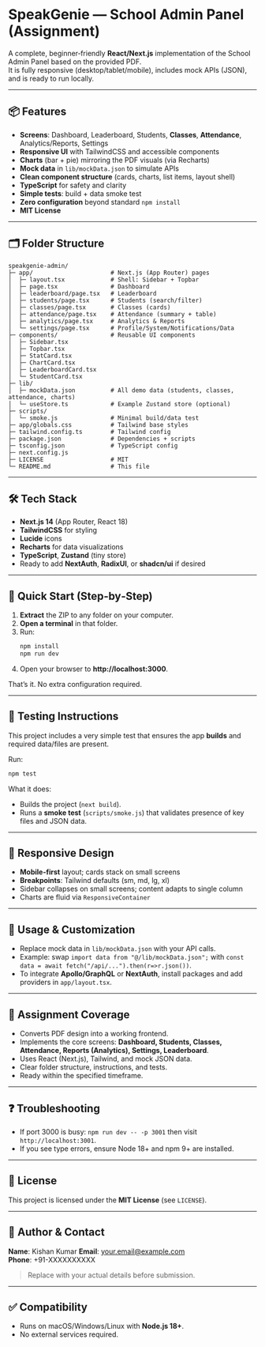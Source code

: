 # SpeakGenie — School Admin Panel (Assignment)

A complete, beginner‑friendly **React/Next.js** implementation of the School Admin Panel based on the provided PDF.  
It is fully responsive (desktop/tablet/mobile), includes mock APIs (JSON), and is ready to run locally.

---

## 📦 Features
- **Screens**: Dashboard, Leaderboard, Students, **Classes**, **Attendance**, Analytics/Reports, Settings
- **Responsive UI** with TailwindCSS and accessible components
- **Charts** (bar + pie) mirroring the PDF visuals (via Recharts)
- **Mock data** in `lib/mockData.json` to simulate APIs
- **Clean component structure** (cards, charts, list items, layout shell)
- **TypeScript** for safety and clarity
- **Simple tests**: build + data smoke test
- **Zero configuration** beyond standard `npm install`
- **MIT License**

---

## 🗂 Folder Structure
```
speakgenie-admin/
├─ app/                      # Next.js (App Router) pages
│  ├─ layout.tsx             # Shell: Sidebar + Topbar
│  ├─ page.tsx               # Dashboard
│  ├─ leaderboard/page.tsx   # Leaderboard
│  ├─ students/page.tsx      # Students (search/filter)
│  ├─ classes/page.tsx       # Classes (cards)
│  ├─ attendance/page.tsx    # Attendance (summary + table)
│  ├─ analytics/page.tsx     # Analytics & Reports
│  └─ settings/page.tsx      # Profile/System/Notifications/Data
├─ components/               # Reusable UI components
│  ├─ Sidebar.tsx
│  ├─ Topbar.tsx
│  ├─ StatCard.tsx
│  ├─ ChartCard.tsx
│  ├─ LeaderboardCard.tsx
│  └─ StudentCard.tsx
├─ lib/
│  ├─ mockData.json          # All demo data (students, classes, attendance, charts)
│  └─ useStore.ts            # Example Zustand store (optional)
├─ scripts/
│  └─ smoke.js               # Minimal build/data test
├─ app/globals.css           # Tailwind base styles
├─ tailwind.config.ts        # Tailwind config
├─ package.json              # Dependencies + scripts
├─ tsconfig.json             # TypeScript config
├─ next.config.js
├─ LICENSE                   # MIT
└─ README.md                 # This file
```

---

## 🛠 Tech Stack
- **Next.js 14** (App Router, React 18)
- **TailwindCSS** for styling
- **Lucide** icons
- **Recharts** for data visualizations
- **TypeScript**, **Zustand** (tiny store)
- Ready to add **NextAuth**, **RadixUI**, or **shadcn/ui** if desired

---

## 🚀 Quick Start (Step‑by‑Step)
1. **Extract** the ZIP to any folder on your computer.
2. **Open a terminal** in that folder.
3. Run:
   ```bash
   npm install
   npm run dev
   ```
4. Open your browser to **http://localhost:3000**.

That’s it. No extra configuration required.

---

## 🧪 Testing Instructions
This project includes a very simple test that ensures the app **builds** and required data/files are present.

Run:
```bash
npm test
```
What it does:
- Builds the project (`next build`).
- Runs a **smoke test** (`scripts/smoke.js`) that validates presence of key files and JSON data.

---

## 📱 Responsive Design
- **Mobile-first** layout; cards stack on small screens
- **Breakpoints**: Tailwind defaults (sm, md, lg, xl)
- Sidebar collapses on small screens; content adapts to single column
- Charts are fluid via `ResponsiveContainer`

---

## 🔧 Usage & Customization
- Replace mock data in `lib/mockData.json` with your API calls.
- Example: swap `import data from "@/lib/mockData.json";` with `const data = await fetch("/api/...").then(r=>r.json())`.
- To integrate **Apollo/GraphQL** or **NextAuth**, install packages and add providers in `app/layout.tsx`.

---

## 📄 Assignment Coverage
- Converts PDF design into a working frontend.
- Implements the core screens: **Dashboard, Students, Classes, Attendance, Reports (Analytics), Settings, Leaderboard**.
- Uses React (Next.js), Tailwind, and mock JSON data.
- Clear folder structure, instructions, and tests.
- Ready within the specified timeframe.

---

## ❓ Troubleshooting
- If port 3000 is busy: `npm run dev -- -p 3001` then visit `http://localhost:3001`.
- If you see type errors, ensure Node 18+ and npm 9+ are installed.

---

## 📜 License
This project is licensed under the **MIT License** (see `LICENSE`).

---

## 👤 Author & Contact
**Name**: Kishan Kumar 
**Email**: your.email@example.com  
**Phone**: +91-XXXXXXXXXX

> Replace with your actual details before submission.

---

## ✅ Compatibility
- Runs on macOS/Windows/Linux with **Node.js 18+**.
- No external services required.
